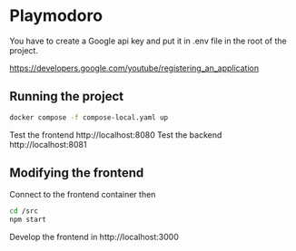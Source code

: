 # Playmodoro
<!--<SHORT-PRESENTATION>-->

<!--</SHORT-PRESENTATION>-->

You have to create a Google api key and put it in .env file in the root of the project.

https://developers.google.com/youtube/registering_an_application


## Running the project

```bash
docker compose -f compose-local.yaml up
```

Test the frontend http://localhost:8080
Test the backend http://localhost:8081

## Modifying the frontend

Connect to the frontend container then

```bash
cd /src
npm start
```
Develop the frontend in http://localhost:3000


